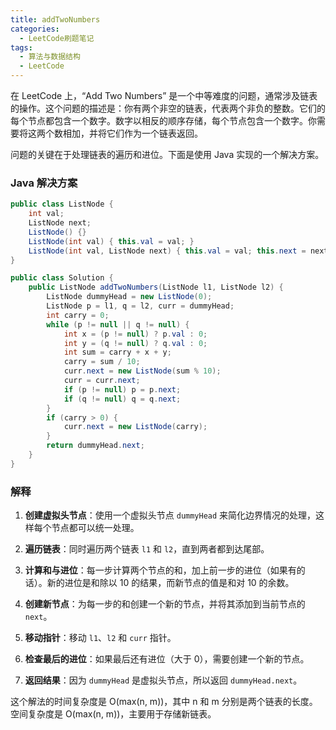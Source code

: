 ```yaml
---
title: addTwoNumbers
categories:
  - LeetCode刷题笔记
tags:
  - 算法与数据结构
  - LeetCode
---
```


在 LeetCode 上，“Add Two Numbers” 是一个中等难度的问题，通常涉及链表的操作。这个问题的描述是：你有两个非空的链表，代表两个非负的整数。它们的每个节点都包含一个数字。数字以相反的顺序存储，每个节点包含一个数字。你需要将这两个数相加，并将它们作为一个链表返回。

问题的关键在于处理链表的遍历和进位。下面是使用 Java 实现的一个解决方案。

### Java 解决方案

```java
public class ListNode {
    int val;
    ListNode next;
    ListNode() {}
    ListNode(int val) { this.val = val; }
    ListNode(int val, ListNode next) { this.val = val; this.next = next; }
}

public class Solution {
    public ListNode addTwoNumbers(ListNode l1, ListNode l2) {
        ListNode dummyHead = new ListNode(0);
        ListNode p = l1, q = l2, curr = dummyHead;
        int carry = 0;
        while (p != null || q != null) {
            int x = (p != null) ? p.val : 0;
            int y = (q != null) ? q.val : 0;
            int sum = carry + x + y;
            carry = sum / 10;
            curr.next = new ListNode(sum % 10);
            curr = curr.next;
            if (p != null) p = p.next;
            if (q != null) q = q.next;
        }
        if (carry > 0) {
            curr.next = new ListNode(carry);
        }
        return dummyHead.next;
    }
}
```

### 解释

1. **创建虚拟头节点**：使用一个虚拟头节点 `dummyHead` 来简化边界情况的处理，这样每个节点都可以统一处理。

2. **遍历链表**：同时遍历两个链表 `l1` 和 `l2`，直到两者都到达尾部。

3. **计算和与进位**：每一步计算两个节点的和，加上前一步的进位（如果有的话）。新的进位是和除以 10 的结果，而新节点的值是和对 10 的余数。

4. **创建新节点**：为每一步的和创建一个新的节点，并将其添加到当前节点的 `next`。

5. **移动指针**：移动 `l1`、`l2` 和 `curr` 指针。

6. **检查最后的进位**：如果最后还有进位（大于 0），需要创建一个新的节点。

7. **返回结果**：因为 `dummyHead` 是虚拟头节点，所以返回 `dummyHead.next`。

这个解法的时间复杂度是 O(max(n, m))，其中 n 和 m 分别是两个链表的长度。空间复杂度是 O(max(n, m))，主要用于存储新链表。